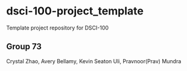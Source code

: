 # dsci-100-project_template
Template project repository for DSCI-100


## Group 73
Crystal Zhao, Avery Bellamy, Kevin Seaton Uli, Pravnoor(Prav) Mundra
